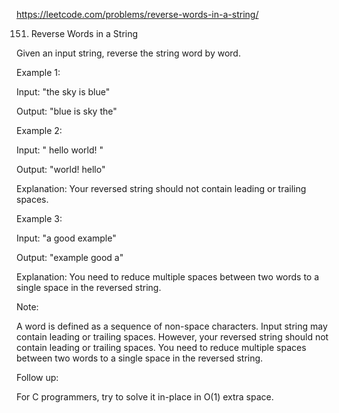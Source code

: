 https://leetcode.com/problems/reverse-words-in-a-string/

151. Reverse Words in a String


Given an input string, reverse the string word by word.

 

Example 1:

Input: "the sky is blue"

Output: "blue is sky the"

Example 2:

Input: "  hello world!  "

Output: "world! hello"

Explanation: Your reversed string should not contain leading or trailing spaces.

Example 3:

Input: "a good   example"

Output: "example good a"

Explanation: You need to reduce multiple spaces between two words to a single space in the reversed string.
 

Note:

A word is defined as a sequence of non-space characters.
Input string may contain leading or trailing spaces. However, your reversed string should not contain leading or trailing spaces.
You need to reduce multiple spaces between two words to a single space in the reversed string.
 

Follow up:

For C programmers, try to solve it in-place in O(1) extra space.